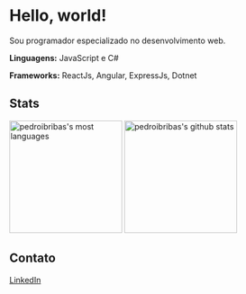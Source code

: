 # Hello, world!
Sou programador especializado no desenvolvimento web.

**Linguagens:** JavaScript e C#

**Frameworks:** ReactJs, Angular, ExpressJs, Dotnet

## Stats
<div display="flex">
    <img height="200em" src="https://github-readme-stats.vercel.app/api/top-langs/?username=pedroibribas&theme=radical" alt="pedroibribas's most languages"/>
    <img height="200em" src="https://github-readme-stats.vercel.app/api?username=pedroibribas&show_icons=true&theme=radical" alt="pedroibribas's github stats"/>
</div>

## Contato
[LinkedIn](https://linkedin.com/in/pedroibribas/)
